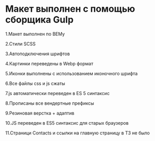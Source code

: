 # Макет выполнен с помощью сборщика Gulp
1.Макет выполнен по BEMу

2.Стили SCSS

3.Автоподключения шрифтов

4.Картинки переведены в Webp формат

5.Иконки выполнены с использованием иконочного шрифта

6.Все файлы css и js сжаты

7.js автоматически переведен в ES 5 синтаксис

8.Прописаны все вендертные префиксы

9.Резиновая верстка + адаптив

10.JS переведен в ES5 синтаксис для старых браузеров

11.Страници Contacts и ссылки на главную страницу в ТЗ не было

